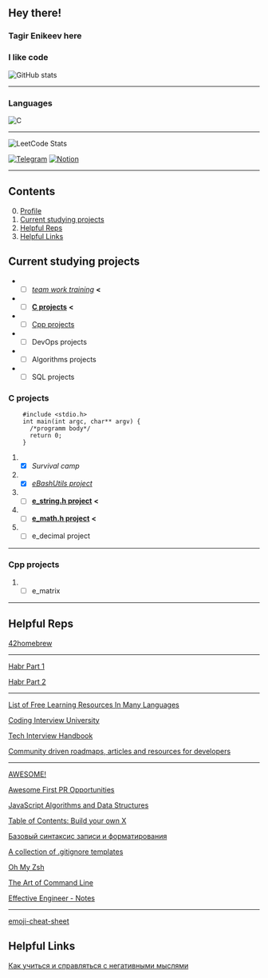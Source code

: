 <!--### Hi there 👋-->

<!--
**enikeevtg/enikeevtg** is a ✨ _special_ ✨ repository because its `README.md` (this file) appears on your GitHub profile.

Here are some ideas to get you started:

- 🔭 I’m currently working on ...
- 🌱 I’m currently learning ...
- 👯 I’m looking to collaborate on ...
- 🤔 I’m looking for help with ...
- 💬 Ask me about ...
- 📫 How to reach me: ...
- 😄 Pronouns: ...
- ⚡ Fun fact: ...
-->

## Hey there!
### Tagir Enikeev here
  
### I like code

![GitHub stats](https://github-readme-stats.vercel.app/api?username=enikeevtg&show_icons=true&hide=contribs,prs&cache_seconds=86400&theme=darcula)

***

### Languages

![C](https://img.shields.io/badge/-1E7775?style=for-the-badge&logo=C&logoColor=6296CC)
***
![LeetCode Stats](https://leetcard.jacoblin.cool/TagirEnikeev?theme=light)

[![Telegram](https://img.shields.io/badge/Telegram-2CA5E0?style=for-the-badge&logo=telegram&logoColor=white)](https://t.me/enikeev_tg)
[![Notion](https://img.shields.io/badge/Notion-%23000000.svg?style=for-the-badge&logo=notion&logoColor=white)](https://enikeev-tg.notion.site/Coding-study-4ede8cf8625a4581a61ae22377389193?pvs=4)

***
## Contents
0. [Profile](#hey-there)
1. [Current studying projects](#current-studying-projects)
2. [Helpful Reps](#helpful-reps)
3. [Helpful Links](#helpful-links)

## Current studying projects
* - [ ] [_team work training_](https://github.com/enikeevtg/team_proj) __<__
* - [ ] [__C projects__](#c-projects) __<__
* - [ ] [Cpp projects](#cpp-projects)
* - [ ] DevOps projects
* - [ ] Algorithms projects
* - [ ] SQL projects

### C projects

        #include <stdio.h>
        int main(int argc, char** argv) {
          /*programm body*/
          return 0;
        }

1. - [x] _Survival camp_
2. - [x] [_eBashUtils project_](https://github.com/enikeevtg/eBashCatGrep)
3. - [ ] [__e_string.h project__](https://github.com/enikeevtg/e_string.h) __<__
4. - [ ] [__e_math.h project__](https://github.com/enikeevtg/e_math.h) __<__
5. - [ ] e_decimal project

***

### Cpp projects
1. - [ ] e_matrix

***

## Helpful Reps

[42homebrew](https://github.com/kube/42homebrew/tree/master)

***

[Habr Part 1](https://habr.com/ru/articles/492040/)

[Habr Part 2](https://habr.com/ru/articles/502744/)
***
[List of Free Learning Resources In Many Languages](https://github.com/EbookFoundation/free-programming-books)

[Coding Interview University](https://github.com/jwasham/coding-interview-university)

[Tech Interview Handbook](https://github.com/yangshun/tech-interview-handbook)

[Community driven roadmaps, articles and resources for developers](https://github.com/kamranahmedse/developer-roadmap)
***
[AWESOME!](https://github.com/sindresorhus/awesom)

[Awesome First PR Opportunities](https://github.com/MunGell/awesome-for-beginners)

[JavaScript Algorithms and Data Structures](https://github.com/trekhleb/javascript-algorithms)

[Table of Contents: Build your own X](https://github.com/codecrafters-io/build-your-own-x)

[Базовый синтаксис записи и форматирования](https://docs.github.com/ru/get-started/writing-on-github/getting-started-with-writing-and-formatting-on-github/basic-writing-and-formatting-syntax#GitHub-flavored-markdown)

[A collection of .gitignore templates](https://github.com/github/gitignore#a-collection-of-gitignore-templates)

[Oh My Zsh](https://github.com/ohmyzsh/ohmyzsh)

[The Art of Command Line](https://github.com/jlevy/the-art-of-command-line)

[Effective Engineer - Notes](https://gist.github.com/rondy/af1dee1d28c02e9a225ae55da2674a6f)
***

[emoji-cheat-sheet](https://github.com/ikatyang/emoji-cheat-sheet/blob/master/README.md)

## Helpful Links

[Как учиться и справляться с негативными мыслями](https://guides.hexlet.io/ru/learning/?_gl=1*zua2h2*_ga*MTc5NDgwNjA3NS4xNjgyOTMxOTY4*_ga_PM3R85EKHN*MTY4MzIwNDMwNi40LjAuMTY4MzIwNDM2NS4xLjAuMA..)
